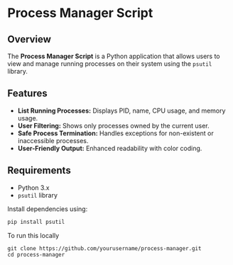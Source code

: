 # Process Manager Script

## Overview

The **Process Manager Script** is a Python application that allows users to view and manage running processes on their system using the `psutil` library. 

## Features

- **List Running Processes:** Displays PID, name, CPU usage, and memory usage.
- **User Filtering:** Shows only processes owned by the current user.
- **Safe Process Termination:** Handles exceptions for non-existent or inaccessible processes.
- **User-Friendly Output:** Enhanced readability with color coding.

## Requirements

- Python 3.x
- `psutil` library

Install dependencies using:

```bash
pip install psutil
```

To run this locally
```
git clone https://github.com/yourusername/process-manager.git
cd process-manager
```
